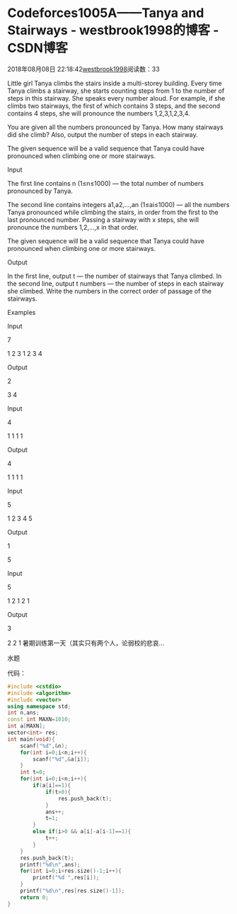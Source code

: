 # Codeforces1005A——Tanya and Stairways - westbrook1998的博客 - CSDN博客





2018年08月08日 22:18:42[westbrook1998](https://me.csdn.net/westbrook1998)阅读数：33








> 
Little girl Tanya climbs the stairs inside a multi-storey building. Every time Tanya climbs a stairway, she starts counting steps from 1 to the number of steps in this stairway. She speaks every number aloud. For example, if she climbs two stairways, the first of which contains 3 steps, and the second contains 4 steps, she will pronounce the numbers 1,2,3,1,2,3,4. 

  You are given all the numbers pronounced by Tanya. How many stairways did she climb? Also, output the number of steps in each stairway. 

  The given sequence will be a valid sequence that Tanya could have pronounced when climbing one or more stairways. 

  Input 

  The first line contains n (1≤n≤1000) — the total number of numbers pronounced by Tanya. 

  The second line contains integers a1,a2,…,an (1≤ai≤1000) — all the numbers Tanya pronounced while climbing the stairs, in order from the first to the last pronounced number. Passing a stairway with x steps, she will pronounce the numbers 1,2,…,x in that order. 

  The given sequence will be a valid sequence that Tanya could have pronounced when climbing one or more stairways. 

  Output 

  In the first line, output t — the number of stairways that Tanya climbed. In the second line, output t numbers — the number of steps in each stairway she climbed. Write the numbers in the correct order of passage of the stairways. 

  Examples 

  Input 

  7 

  1 2 3 1 2 3 4 

  Output 

  2 

  3 4  

  Input 

  4 

  1 1 1 1 

  Output 

  4 

  1 1 1 1  

  Input 

  5 

  1 2 3 4 5 

  Output 

  1 

  5  

  Input 

  5 

  1 2 1 2 1 

  Output 

  3 

  2 2 1 
暑期训练第一天（其实只有两个人，论弱校的悲哀… 

水题 

代码：
```cpp
#include <cstdio>
#include <algorithm>
#include <vector>
using namespace std;
int n,ans;
const int MAXN=1010;
int a[MAXN];
vector<int> res;
int main(void){
    scanf("%d",&n);
    for(int i=0;i<n;i++){
        scanf("%d",&a[i]);
    }
    int t=0;
    for(int i=0;i<n;i++){
        if(a[i]==1){
            if(t>0){
                res.push_back(t);
            }
            ans++;
            t=1;
        }
        else if(i>0 && a[i]-a[i-1]==1){
            t++;
        }
    }
    res.push_back(t);
    printf("%d\n",ans);
    for(int i=0;i<res.size()-1;i++){
        printf("%d ",res[i]);
    }
    printf("%d\n",res[res.size()-1]);
    return 0;
}
```







